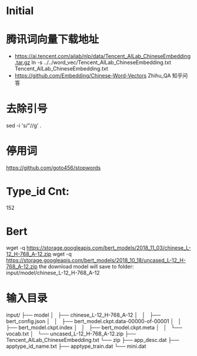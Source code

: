 # Initial

# 腾讯词向量下载地址

- https://ai.tencent.com/ailab/nlp/data/Tencent_AILab_ChineseEmbedding.tar.gz
ln -s ../../word_vec/Tencent_AILab_ChineseEmbedding.txt  Tencent_AILab_ChineseEmbedding.txt
- https://github.com/Embedding/Chinese-Word-Vectors
    Zhihu_QA 知乎问答

# 去除引号
sed -i 's/"//g' *.*


# 停用词
https://github.com/goto456/stopwords


# Type_id Cnt: 
152

# Bert
wget -q https://storage.googleapis.com/bert_models/2018_11_03/chinese_L-12_H-768_A-12.zip
wget -q https://storage.googleapis.com/bert_models/2018_10_18/uncased_L-12_H-768_A-12.zip
the download model will save to folder: input/model/chinese_L-12_H-768_A-12


# 输入目录

input/
├── model
│   ├── chinese_L-12_H-768_A-12
│   │   ├── bert_config.json
│   │   ├── bert_model.ckpt.data-00000-of-00001
│   │   ├── bert_model.ckpt.index
│   │   ├── bert_model.ckpt.meta
│   │   └── vocab.txt
│   └── uncased_L-12_H-768_A-12.zip
├── Tencent_AILab_ChineseEmbedding.txt
└── zip
    ├── app_desc.dat
    ├── apptype_id_name.txt
    ├── apptype_train.dat
    └── mini.dat
